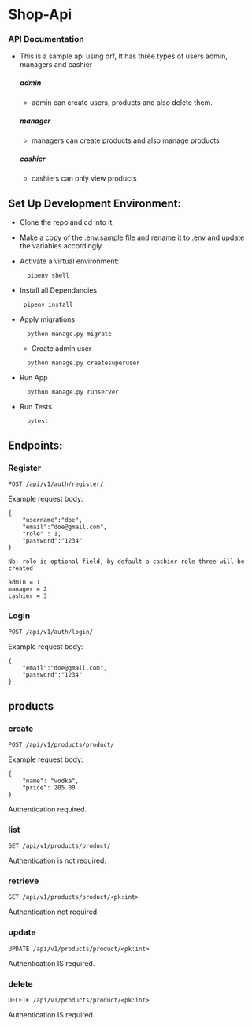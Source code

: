 
# **Shop-Api**
### **API Documentation**
- This is a sample api using drf, It has three types of users admin, managers and cashier
  ##### admin
  - admin can create users, products and also delete them.
  ##### manager
  - managers can create products and also manage products
  ##### cashier
  - cashiers can only view products

## **Set Up Development Environment:**
- Clone the repo and cd into it:
- Make a copy of the .env.sample file and rename it to .env and update the variables accordingly
- Activate a virtual environment:
  ```
    pipenv shell
  ```

- Install all Dependancies
  ```
   pipenv install 
  ```
- Apply migrations:
  ```
    python manage.py migrate

  ```
  - Create admin user
  ```
    python manage.py createsuperuser
  ```

- Run App
  ```
    python manage.py runserver
  ```

- Run Tests
  ```
    pytest
  ```

## **Endpoints:**
### Register

`POST /api/v1/auth/register/`

Example request body:
``` 
{
    "username":"doe",
    "email":"doe@gmail.com",
    "role" : 1,
    "password":"1234"
}

Nb: role is optional field, by default a cashier role three will be created

admin = 1
manager = 2
cashier = 3
```

### Login
`POST /api/v1/auth/login/`

Example request body:
``` 
{
    "email":"doe@gmail.com",
    "password":"1234"
}
```

## **products**
### create 
`POST /api/v1/products/product/`

Example request body:
``` 
{
    "name": "vodka",
    "price": 205.00
}
```
Authentication required.

### list
`GET /api/v1/products/product/`

Authentication is not required.

### retrieve 
`GET /api/v1/products/product/<pk:int>`

Authentication not required.

### update 
`UPDATE /api/v1/products/product/<pk:int>`

Authentication IS required.

### delete
`DELETE /api/v1/products/product/<pk:int>`

Authentication IS required.